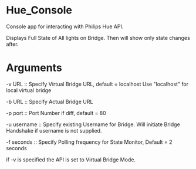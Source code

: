 # Hue_Console
 Console app for interacting with Philips Hue API.

 Displays Full State of All lights on Bridge. Then will show only state changes after.

# Arguments

 -v URL  :: Specify Virtual Bridge URL, default = localhost
    Use "localhost" for local virtual bridge

-b URL :: Specify Actual Bridge URL

-p port :: Port Number if diff, default = 80

-u username :: Specify existing Username for Bridge. Will initiate Bridge Handshake if username is not supplied.

-f seconds :: Specify Polling frequency for State Monitor, Default = 2 seconds

if -v is specified the API is set to Virtual Bridge Mode. 



